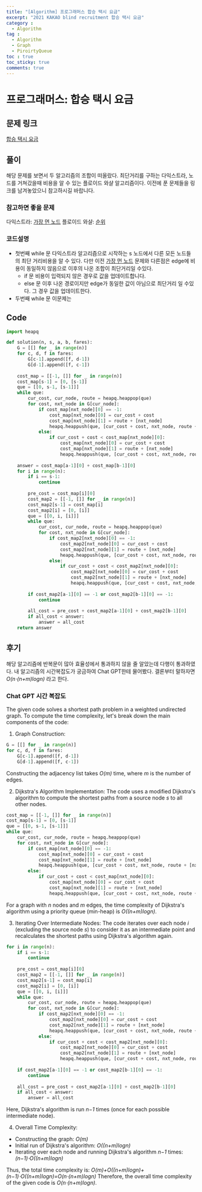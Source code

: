```yaml
---
title: "[Algorithm] 프로그래머스 합승 택시 요금"
excerpt: "2021 KAKAO blind recruitment 합승 택시 요금"
category :
  - Algorithm
tag :
  - Algorithm
  - Graph
  - PiroirtyQueue
toc : true
toc_sticky: true
comments: true
---
```


# 프로그래머스: 합승 택시 요금

## 문제 링크
[합승 택시 요금](https://school.programmers.co.kr/learn/courses/30/lessons/72413)

## 풀이
해당 문제를 보면서 두 알고리즘의 조합이 떠올랐다.
최단거리를 구하는 다익스트라,
노드를 거쳐갔을때 비용을 알 수 있는 플로이드 와샬 알고리즘이다.
이전에 푼 문제들을 링크를 남겨놓았으니 참고하시길 바랍니다.


### 참고하면 좋을 문제
다익스트라: [가장 먼 노드](https://jongbeombaek.github.io/algorithm/programmers-Furthest_node/)
플로이드 와샬: [순위](https://jongbeombaek.github.io/algorithm/programmers-Ranking/)

### 코드설명
- 첫번째 while 문
    다익스트라 알고리즘으로 시작하는 s 노드에서 다른 모든 노드들의 최단 거리비용을 알 수 있다. 
    다만 이전 [가장 먼 노드](https://jongbeombaek.github.io/algorithm/programmers-Furthest_node/) 문제와 다른점은
    edge에 비용이 동일하지 않음으로 이후의 나온 조합이 최단거리일 수있다.
    - if 문 
        비용이 입력되지 않은 경우로 값을 업데이트합니다.
    - else 문
        이후 나온 경로이지만 edge가 동일한 값이 아님으로 최단거리 일 수있다.
        그 경우 값을 업데이트한다.
- 두번째 while 문
    이문제는 

## Code
```python
import heapq

def solution(n, s, a, b, fares):
    G = [[] for _ in range(n)]
    for c, d, f in fares:
        G[c-1].append([f, d-1])
        G[d-1].append([f, c-1])
    
    cost_map = [[-1, []] for _ in range(n)]
    cost_map[s-1] = [0, [s-1]]
    que = [[0, s-1, [s-1]]]
    while que:
        cur_cost, cur_node, route = heapq.heappop(que)
        for cost, nxt_node in G[cur_node]:
            if cost_map[nxt_node][0] == -1:
                cost_map[nxt_node][0] = cur_cost + cost 
                cost_map[nxt_node][1] = route + [nxt_node]
                heapq.heappush(que, [cur_cost + cost, nxt_node, route + [nxt_node]])
            else:
                if cur_cost + cost < cost_map[nxt_node][0]:
                    cost_map[nxt_node][0] = cur_cost + cost 
                    cost_map[nxt_node][1] = route + [nxt_node]
                    heapq.heappush(que, [cur_cost + cost, nxt_node, route + [nxt_node]])
    
    answer = cost_map[a-1][0] + cost_map[b-1][0]
    for i in range(n):
        if i == s-1:
            continue
        
        pre_cost = cost_map[i][0]
        cost_map2 = [[-1, []] for _ in range(n)]
        cost_map2[s-1] = cost_map[i]
        cost_map2[i] = [0, [i]]
        que = [[0, i, [i]]]
        while que:
            cur_cost, cur_node, route = heapq.heappop(que)
            for cost, nxt_node in G[cur_node]:
                if cost_map2[nxt_node][0] == -1:
                    cost_map2[nxt_node][0] = cur_cost + cost 
                    cost_map2[nxt_node][1] = route + [nxt_node]
                    heapq.heappush(que, [cur_cost + cost, nxt_node, route + [nxt_node]])
                else:
                    if cur_cost + cost < cost_map2[nxt_node][0]:
                        cost_map2[nxt_node][0] = cur_cost + cost 
                        cost_map2[nxt_node][1] = route + [nxt_node]
                        heapq.heappush(que, [cur_cost + cost, nxt_node, route + [nxt_node]])
        
        if cost_map2[a-1][0] == -1 or cost_map2[b-1][0] == -1:
            continue
        
        all_cost = pre_cost + cost_map2[a-1][0] + cost_map2[b-1][0]
        if all_cost < answer:
            answer = all_cost
    return answer
```

## 후기
해당 알고리즘에 반복문이 많아 효율성에서 통과하지 않을 줄 알았는데 다행이 통과하였다.
내 알고리즘의 시간복잡도가 궁금하여 Chat GPT한테 물어봤다.
결론부터 말하자면 *O(n⋅(n+m)logn)* 라고 한다.
### Chat GPT 시간 복잡도
The given code solves a shortest path problem in a weighted undirected graph. To compute the time complexity, let's break down the main components of the code:

1. Graph Construction:
```python
G = [[] for _ in range(n)]
for c, d, f in fares:
    G[c-1].append([f, d-1])
    G[d-1].append([f, c-1])
```
Constructing the adjacency list takes *O(m)* time, where *m* is the number of edges.

2. Dijkstra's Algorithm Implementation:
The code uses a modified Dijkstra's algorithm to compute the shortest paths from a source node *s* to all other nodes.
```python
cost_map = [[-1, []] for _ in range(n)]
cost_map[s-1] = [0, [s-1]]
que = [[0, s-1, [s-1]]]
while que:
    cur_cost, cur_node, route = heapq.heappop(que)
    for cost, nxt_node in G[cur_node]:
        if cost_map[nxt_node][0] == -1:
            cost_map[nxt_node][0] = cur_cost + cost 
            cost_map[nxt_node][1] = route + [nxt_node]
            heapq.heappush(que, [cur_cost + cost, nxt_node, route + [nxt_node]])
        else:
            if cur_cost + cost < cost_map[nxt_node][0]:
                cost_map[nxt_node][0] = cur_cost + cost 
                cost_map[nxt_node][1] = route + [nxt_node]
                heapq.heappush(que, [cur_cost + cost, nxt_node, route + [nxt_node]])
```
For a graph with *n* nodes and *m* edges, the time complexity of Dijkstra's algorithm using a priority queue (min-heap) is *O((n+m)logn)*.

3. Iterating Over Intermediate Nodes:
The code iterates over each node *i* (excluding the source node *s*) to consider it as an intermediate point and recalculates the shortest paths using Dijkstra's algorithm again.

```python
for i in range(n):
    if i == s-1:
        continue
    
    pre_cost = cost_map[i][0]
    cost_map2 = [[-1, []] for _ in range(n)]
    cost_map2[s-1] = cost_map[i]
    cost_map2[i] = [0, [i]]
    que = [[0, i, [i]]]
    while que:
        cur_cost, cur_node, route = heapq.heappop(que)
        for cost, nxt_node in G[cur_node]:
            if cost_map2[nxt_node][0] == -1:
                cost_map2[nxt_node][0] = cur_cost + cost 
                cost_map2[nxt_node][1] = route + [nxt_node]
                heapq.heappush(que, [cur_cost + cost, nxt_node, route + [nxt_node]])
            else:
                if cur_cost + cost < cost_map2[nxt_node][0]:
                    cost_map2[nxt_node][0] = cur_cost + cost 
                    cost_map2[nxt_node][1] = route + [nxt_node]
                    heapq.heappush(que, [cur_cost + cost, nxt_node, route + [nxt_node]])
    
    if cost_map2[a-1][0] == -1 or cost_map2[b-1][0] == -1:
        continue
    
    all_cost = pre_cost + cost_map2[a-1][0] + cost_map2[b-1][0]
    if all_cost < answer:
        answer = all_cost
```
Here, Dijkstra's algorithm is run *n−1* times (once for each possible intermediate node).

4. Overall Time Complexity:
- Constructing the graph: *O(m)*
- Initial run of Dijkstra's algorithm: *O((n+m)logn)*
- Iterating over each node and running Dijkstra's algorithm *n−1* times: *(n−1)⋅O((n+m)logn)*

Thus, the total time complexity is: *O(m)+O((n+m)logn)+(n−1)⋅O((n+m)logn)=O(n⋅(n+m)logn)*
Therefore, the overall time complexity of the given code is *O(n⋅(n+m)logn)*.